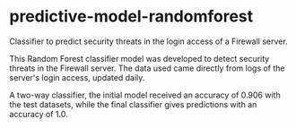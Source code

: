 # predictive-model-randomforest
Classifier to predict security threats in the login access of a Firewall server.

This Random Forest classifier model was developed to detect security threats in the Firewall server. The data used came directly from logs of the server's login access, updated daily.

A two-way classifier, the initial model received an accuracy of 0.906 with the test datasets, while the final classifier gives predictions with an accuracy of 1.0. 
